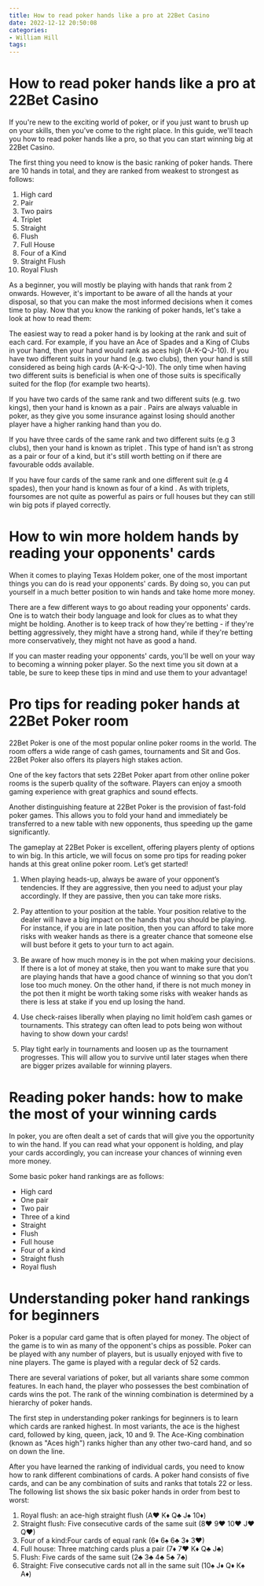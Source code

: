 ```yaml
---
title: How to read poker hands like a pro at 22Bet Casino 
date: 2022-12-12 20:50:08
categories:
- William Hill
tags:
---
```



#  How to read poker hands like a pro at 22Bet Casino 
If you're new to the exciting world of poker, or if you just want to brush up on your skills, then you've come to the right place. In this guide, we'll teach you how to read poker hands like a pro, so that you can start winning big at 22Bet Casino.

The first thing you need to know is the basic ranking of poker hands. There are 10 hands in total, and they are ranked from weakest to strongest as follows:

1. High card
2. Pair
3. Two pairs
4. Triplet
5. Straight
6. Flush
7. Full House
8. Four of a Kind
9. Straight Flush
10. Royal Flush


As a beginner, you will mostly be playing with hands that rank from 2 onwards. However, it's important to be aware of all the hands at your disposal, so that you can make the most informed decisions when it comes time to play.
Now that you know the ranking of poker hands, let's take a look at how to read them:  

  The easiest way to read a poker hand is by looking at the rank and suit of each card. For example, if you have an Ace of Spades and a King of Clubs in your hand, then your hand would rank as aces high (A-K-Q-J-10). If you have two different suits in your hand (e.g. two clubs), then your hand is still considered as being high cards (A-K-Q-J-10). The only time when having two different suits is beneficial is when one of those suits is specifically suited for the flop (for example two hearts).  

  If you have two cards of the same rank and two different suits (e.g. two kings), then your hand is known as a pair . Pairs are always valuable in poker, as they give you some insurance against losing should another player have a higher ranking hand than you do.  

  If you have three cards of the same rank and two different suits (e.g 3 clubs), then your hand is known as triplet . This type of hand isn't as strong as a pair or four of a kind, but it's still worth betting on if there are favourable odds available.  

  If you have four cards of the same rank and one different suit (e.g 4 spades), then your hand is known as four of a kind . As with triplets, foursomes are not quite as powerful as pairs or full houses but they can still win big pots if played correctly. 

#  How to win more holdem hands by reading your opponents' cards 

When it comes to playing Texas Holdem poker, one of the most important things you can do is read your opponents' cards. By doing so, you can put yourself in a much better position to win hands and take home more money.

There are a few different ways to go about reading your opponents' cards. One is to watch their body language and look for clues as to what they might be holding. Another is to keep track of how they're betting - if they're betting aggressively, they might have a strong hand, while if they're betting more conservatively, they might not have as good a hand.

If you can master reading your opponents' cards, you'll be well on your way to becoming a winning poker player. So the next time you sit down at a table, be sure to keep these tips in mind and use them to your advantage!

#  Pro tips for reading poker hands at 22Bet Poker room 

22Bet Poker is one of the most popular online poker rooms in the world. The room offers a wide range of cash games, tournaments and Sit and Gos. 22Bet Poker also offers its players high stakes action.

One of the key factors that sets 22Bet Poker apart from other online poker rooms is the superb quality of the software. Players can enjoy a smooth gaming experience with great graphics and sound effects.

Another distinguishing feature at 22Bet Poker is the provision of fast-fold poker games. This allows you to fold your hand and immediately be transferred to a new table with new opponents, thus speeding up the game significantly.

The gameplay at 22Bet Poker is excellent, offering players plenty of options to win big. In this article, we will focus on some pro tips for reading poker hands at this great online poker room. Let’s get started!

1) When playing heads-up, always be aware of your opponent’s tendencies. If they are aggressive, then you need to adjust your play accordingly. If they are passive, then you can take more risks.

2) Pay attention to your position at the table. Your position relative to the dealer will have a big impact on the hands that you should be playing. For instance, if you are in late position, then you can afford to take more risks with weaker hands as there is a greater chance that someone else will bust before it gets to your turn to act again.

3) Be aware of how much money is in the pot when making your decisions. If there is a lot of money at stake, then you want to make sure that you are playing hands that have a good chance of winning so that you don’t lose too much money. On the other hand, if there is not much money in the pot then it might be worth taking some risks with weaker hands as there is less at stake if you end up losing the hand.

4) Use check-raises liberally when playing no limit hold’em cash games or tournaments. This strategy can often lead to pots being won without having to show down your cards!

5) Play tight early in tournaments and loosen up as the tournament progresses. This will allow you to survive until later stages when there are bigger prizes available for winning players.

#  Reading poker hands: how to make the most of your winning cards 

In poker, you are often dealt a set of cards that will give you the opportunity to win the hand. If you can read what your opponent is holding, and play your cards accordingly, you can increase your chances of winning even more money.

Some basic poker hand rankings are as follows: 
- High card 
- One pair 
- Two pair 
- Three of a kind 
- Straight 
- Flush 
- Full house 
- Four of a kind 
- Straight flush 
- Royal flush

#  Understanding poker hand rankings for beginners

Poker is a popular card game that is often played for money. The object of the game is to win as many of the opponent's chips as possible. Poker can be played with any number of players, but is usually enjoyed with five to nine players. The game is played with a regular deck of 52 cards.

There are several variations of poker, but all variants share some common features. In each hand, the player who possesses the best combination of cards wins the pot. The rank of the winning combination is determined by a hierarchy of poker hands.

The first step in understanding poker rankings for beginners is to learn which cards are ranked highest. In most variants, the ace is the highest card, followed by king, queen, jack, 10 and 9. The Ace-King combination (known as "Aces high") ranks higher than any other two-card hand, and so on down the line.

After you have learned the ranking of individual cards, you need to know how to rank different combinations of cards. A poker hand consists of five cards, and can be any combination of suits and ranks that totals 22 or less. The following list shows the six basic poker hands in order from best to worst:

1) Royal flush: an ace-high straight flush (A♥ K♦ Q♣ J♠ 10♦)
2) Straight flush: Five consecutive cards of the same suit (8♥ 9♥ 10♥ J♥ Q♥)
3) Four of a kind:Four cards of equal rank (6♦ 6♠ 6♣ 3♦ 3♥)
4) Full house: Three matching cards plus a pair (7♦ 7♥ K♦ Q♣ J♣) 
5) Flush: Five cards of the same suit (2♣ 3♣ 4♣ 5♣ 7♣) 
6) Straight: Five consecutive cards not all in the same suit (10♠ J♦ Q♦ K♠ A♦)